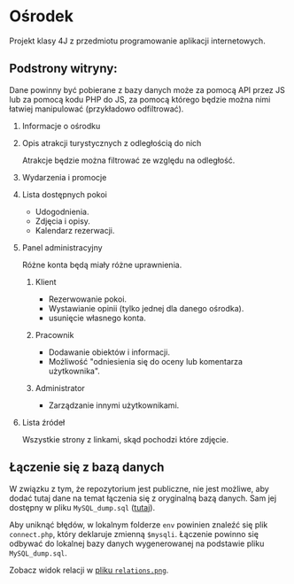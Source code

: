 # Ośrodek

Projekt klasy 4J z przedmiotu programowanie aplikacji internetowych.

## Podstrony witryny:

Dane powinny być pobierane z bazy danych może za pomocą API przez JS lub za pomocą kodu PHP do JS, za pomocą którego
będzie można nimi łatwiej manipulować (przykładowo odfiltrować).

1. Informacje o ośrodku

1. Opis atrakcji turystycznych z odległością do nich

   Atrakcje będzie można filtrować ze względu na odległość.

1. Wydarzenia i promocje

1. Lista dostępnych pokoi
   - Udogodnienia.
   - Zdjęcia i opisy.
   - Kalendarz rezerwacji.

1. Panel administracyjny

   Różne konta będą miały różne uprawnienia.

   1. Klient
      - Rezerwowanie pokoi.
      - Wystawianie opinii (tylko jednej dla danego ośrodka).
      - usunięcie własnego konta.

   1. Pracownik
      - Dodawanie obiektów i informacji.
      - Możliwość "odniesienia się do oceny lub komentarza użytkownika".

   1. Administrator
      - Zarządzanie innymi użytkownikami.

1. Lista źródeł

   Wszystkie strony z linkami, skąd pochodzi które zdjęcie.

## Łączenie się z bazą danych

W związku z tym, że repozytorium jest publiczne, nie jest możliwe, aby dodać tutaj dane na temat łączenia się z
oryginalną bazą danych. Sam jej dostępny w pliku `MySQL_dump.sql`
([tutaj](https://github.com/AnonymousX86/osrodek/blob/master/MySQL_dump.sql)).

Aby uniknąć błędów, w lokalnym folderze `env` powinien znaleźć się plik `connect.php`, który deklaruje zmienną
`$mysqli`. Łączenie powinno się odbywać do lokalnej bazy danych wygenerowanej na podstawie pliku `MySQL_dump.sql`.

Zobacz widok relacji w [pliku `relations.png`](https://github.com/AnonymousX86/osrodek/blob/master/docs/img/relations.png).

